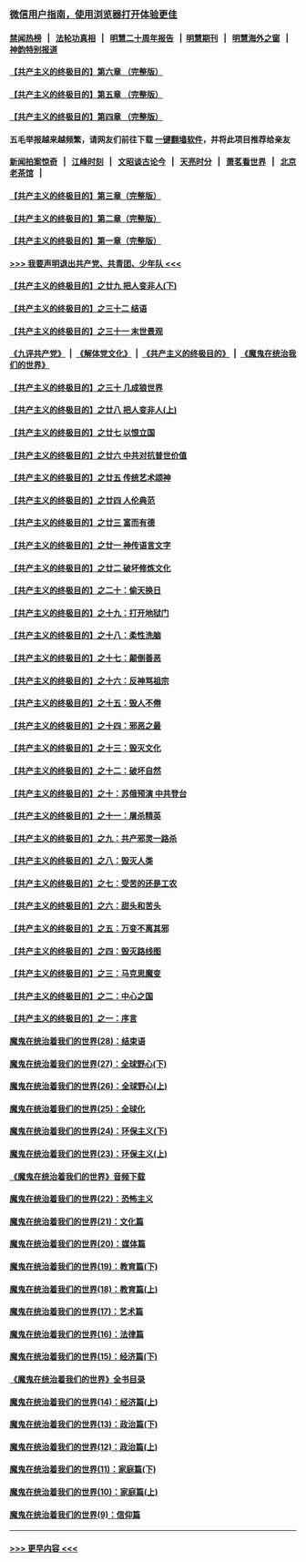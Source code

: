 ### [微信用户指南，使用浏览器打开体验更佳](https://github.com/gfw-breaker/banned-news1/blob/master/indexes/wechat-guide.md?t=0)
#### [禁闻热榜](热点新闻.md?t=0)  &nbsp;&nbsp;|&nbsp;&nbsp; [法轮功真相](https://github.com/gfw-breaker/truth/blob/master/README.md?t=0) &nbsp;&nbsp;|&nbsp;&nbsp; [明慧二十周年报告](https://github.com/gfw-breaker/mh-reports/blob/master/README.md?t=0) &nbsp;&nbsp;|&nbsp;&nbsp;[明慧期刊](https://github.com/gfw-breaker/mh-qikan) &nbsp;&nbsp;|&nbsp;&nbsp; [明慧海外之窗](https://github.com/gfw-breaker/mh-news/blob/master/README.md?t=0) &nbsp;&nbsp;|&nbsp;&nbsp; [神韵特别报道](https://github.com/gfw-breaker/mh-news/blob/master/shenyun.md?t=0)
#### [【共产主义的终极目的】第六章 （完整版）](../pages/nsc422/n11428913.md?t=02061444) 
#### [【共产主义的终极目的】第五章 （完整版）](../pages/nsc422/n11428912.md?t=02061444) 
#### [【共产主义的终极目的】第四章 （完整版）](../pages/nsc422/n11428907.md?t=02061444) 
#### 五毛举报越来越频繁，请网友们前往下载 [一键翻墙软件](https://github.com/gfw-breaker/ssr-accounts)，并将此项目推荐给亲友
#### [新闻拍案惊奇](https://github.com/gfw-breaker/banned-news1/blob/master/pages/link4.md) &nbsp;&nbsp;|&nbsp;&nbsp; [江峰时刻](https://github.com/gfw-breaker/banned-news1/blob/master/pages/link4.md) &nbsp;&nbsp;|&nbsp;&nbsp; [文昭谈古论今](https://github.com/gfw-breaker/banned-news1/blob/master/pages/link4.md) &nbsp;&nbsp;|&nbsp;&nbsp; [天亮时分](https://github.com/gfw-breaker/banned-news1/blob/master/pages/link4.md) &nbsp;&nbsp;|&nbsp;&nbsp; [萧茗看世界](https://github.com/gfw-breaker/banned-news1/blob/master/pages/link4.md) &nbsp;&nbsp;|&nbsp;&nbsp; [北京老茶馆](https://github.com/gfw-breaker/banned-news1/blob/master/pages/link4.md) &nbsp;&nbsp;|&nbsp;&nbsp; 
#### [【共产主义的终极目的】第三章（完整版）](../pages/nsc422/n11428848.md?t=02061444) 
#### [【共产主义的终极目的】第二章（完整版）](../pages/nsc422/n11428831.md?t=02061444) 
#### [【共产主义的终极目的】第一章（完整版）](../pages/nsc422/n11417651.md?t=02061444) 
#### [>>> 我要声明退出共产党、共青团、少年队 <<<](https://github.com/begood0513/goodnews/blob/master/quit/letter.md) 
#### [【共产主义的终极目的】之廿九 把人变非人(下)](../pages/nsc422/n11344140.md?t=02061444) 
#### [【共产主义的终极目的】之三十二 结语](../pages/nsc422/n11360535.md?t=02061444) 
#### [【共产主义的终极目的】之三十一 末世景观](../pages/nsc422/n11351129.md?t=02061444) 
#### [《九评共产党》](https://github.com/begood0513/9ping.md/blob/master/README.md) &nbsp;|&nbsp; [《解体党文化》](../../../../jtdwh.md/blob/master/README.md)  &nbsp;|&nbsp; [《共产主义的终极目的》](../../../../gczydzjmd.md/blob/master/README.md) &nbsp;|&nbsp; [《魔鬼在统治我们的世界》](../../../../mgztzwmdsj.md/blob/master/README.md) 
#### [【共产主义的终极目的】之三十 几成狼世界](../pages/nsc422/n11348280.md?t=02061444) 
#### [【共产主义的终极目的】之廿八 把人变非人(上)](../pages/nsc422/n11340492.md?t=02061444) 
#### [【共产主义的终极目的】之廿七 以恨立国](../pages/nsc422/n11336944.md?t=02061444) 
#### [【共产主义的终极目的】之廿六 中共对抗普世价值](../pages/nsc422/n11324785.md?t=02061444) 
#### [【共产主义的终极目的】之廿五 传统艺术颂神](../pages/nsc422/n11296396.md?t=02061444) 
#### [【共产主义的终极目的】之廿四 人伦典范](../pages/nsc422/n11296397.md?t=02061444) 
#### [【共产主义的终极目的】之廿三 富而有德](../pages/nsc422/n11283598.md?t=02061444) 
#### [【共产主义的终极目的】之廿一 神传语言文字](../pages/nsc422/n11263265.md?t=02061444) 
#### [【共产主义的终极目的】之廿二 破坏修炼文化](../pages/nsc422/n11245728.md?t=02061444) 
#### [【共产主义的终极目的】之二十：偷天换日](../pages/nsc422/n11238846.md?t=02061444) 
#### [【共产主义的终极目的】之十九：打开地狱门](../pages/nsc422/n11206376.md?t=02061444) 
#### [【共产主义的终极目的】之十八：柔性洗脑](../pages/nsc422/n11199994.md?t=02061444) 
#### [【共产主义的终极目的】之十七：颠倒善恶](../pages/nsc422/n11179782.md?t=02061444) 
#### [【共产主义的终极目的】之十六：反神骂祖宗](../pages/nsc422/n11166798.md?t=02061444) 
#### [【共产主义的终极目的】之十五：毁人不倦](../pages/nsc422/n11166792.md?t=02061444) 
#### [【共产主义的终极目的】之十四：邪恶之最](../pages/nsc422/n11150249.md?t=02061444) 
#### [【共产主义的终极目的】之十三：毁灭文化](../pages/nsc422/n11135227.md?t=02061444) 
#### [【共产主义的终极目的】之十二：破坏自然](../pages/nsc422/n11135214.md?t=02061444) 
#### [【共产主义的终极目的】之十：苏俄预演 中共登台](../pages/nsc422/n11118424.md?t=02061444) 
#### [【共产主义的终极目的】之十一：屠杀精英](../pages/nsc422/n11118442.md?t=02061444) 
#### [【共产主义的终极目的】之九：共产邪灵一路杀](../pages/nsc422/n11114139.md?t=02061444) 
#### [【共产主义的终极目的】之八：毁灭人类](../pages/nsc422/n11108503.md?t=02061444) 
#### [【共产主义的终极目的】之七：受苦的还是工农](../pages/nsc422/n11101809.md?t=02061444) 
#### [【共产主义的终极目的】之六：甜头和苦头](../pages/nsc422/n11096971.md?t=02061444) 
#### [【共产主义的终极目的】之五：万变不离其邪](../pages/nsc422/n11091285.md?t=02061444) 
#### [【共产主义的终极目的】之四：毁灭路线图](../pages/nsc422/n11086284.md?t=02061444) 
#### [【共产主义的终极目的】之三：马克思魔变](../pages/nsc422/n11061941.md?t=02061444) 
#### [【共产主义的终极目的】之二：中心之国](../pages/nsc422/n11047728.md?t=02061444) 
#### [【共产主义的终极目的】之一：序言](../pages/nsc422/n11086077.md?t=02061444) 
#### [魔鬼在统治着我们的世界(28)：结束语](../pages/nsc422/n10936246.md?t=02061444) 
#### [魔鬼在统治着我们的世界(27)：全球野心(下)](../pages/nsc422/n10928319.md?t=02061444) 
#### [魔鬼在统治着我们的世界(26)：全球野心(上)](../pages/nsc422/n10900318.md?t=02061444) 
#### [魔鬼在统治着我们的世界(25)：全球化](../pages/nsc422/n10788205.md?t=02061444) 
#### [魔鬼在统治着我们的世界(24)：环保主义(下)](../pages/nsc422/n10695307.md?t=02061444) 
#### [魔鬼在统治着我们的世界(23)：环保主义(上)](../pages/nsc422/n10688613.md?t=02061444) 
#### [《魔鬼在统治着我们的世界》音频下载](../pages/nsc422/n10635553.md?t=02061444) 
#### [魔鬼在统治着我们的世界(22)：恐怖主义](../pages/nsc422/n10614727.md?t=02061444) 
#### [魔鬼在统治着我们的世界(21)：文化篇](../pages/nsc422/n10597706.md?t=02061444) 
#### [魔鬼在统治着我们的世界(20)：媒体篇](../pages/nsc422/n10586579.md?t=02061444) 
#### [魔鬼在统治着我们的世界(19)：教育篇(下)](../pages/nsc422/n10564808.md?t=02061444) 
#### [魔鬼在统治着我们的世界(18)：教育篇(上)](../pages/nsc422/n10526970.md?t=02061444) 
#### [魔鬼在统治着我们的世界(17)：艺术篇](../pages/nsc422/n10499093.md?t=02061444) 
#### [魔鬼在统治着我们的世界(16)：法律篇](../pages/nsc422/n10485969.md?t=02061444) 
#### [魔鬼在统治着我们的世界(15)：经济篇(下)](../pages/nsc422/n10469975.md?t=02061444) 
#### [《魔鬼在统治着我们的世界》全书目录](../pages/nsc422/n10464261.md?t=02061444) 
#### [魔鬼在统治着我们的世界(14)：经济篇(上)](../pages/nsc422/n10457370.md?t=02061444) 
#### [魔鬼在统治着我们的世界(13)：政治篇(下)](../pages/nsc422/n10448270.md?t=02061444) 
#### [魔鬼在统治着我们的世界(12)：政治篇(上)](../pages/nsc422/n10444576.md?t=02061444) 
#### [魔鬼在统治着我们的世界(11)：家庭篇(下)](../pages/nsc422/n10440961.md?t=02061444) 
#### [魔鬼在统治着我们的世界(10)：家庭篇(上)](../pages/nsc422/n10435448.md?t=02061444) 
#### [魔鬼在统治着我们的世界(9)：信仰篇](../pages/nsc422/n10432159.md?t=02061444) 

----
#### [ >>> 更早内容 <<< ](../indexes/nsc422-earlier.md)
